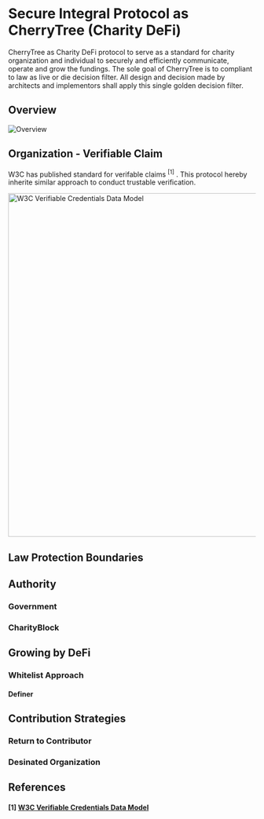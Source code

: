 
# Secure Integral Protocol as CherryTree (Charity DeFi)
CherryTree as Charity DeFi protocol to serve as a standard for charity organization and individual to securely and efficiently communicate, operate and grow the fundings.
The sole goal of CherryTree is to compliant to law as live or die decision filter. All design and decision made by architects and implementors shall apply this single golden decision filter.

## Overview
![Overview](https://raw.githubusercontent.com/DeFinerOrg/Whitepaper/master/images/CherryTreeDesign.png "Overview")

## Organization - Verifiable Claim
W3C has published standard for verifable claims <sup>[1]</sup> . This protocol hereby inherite similar approach to conduct trustable verification.

<img src="https://www.w3.org/TR/vc-data-model/diagrams/ecosystem.svg" alt="W3C Verifiable Credentials Data Model" width="700"/>

## Law Protection Boundaries


## Authority
### Government
### CharityBlock

## Growing by DeFi
### Whitelist Approach
#### Definer

## Contribution Strategies
### Return to Contributor
### Desinated Organization

## References
#### [1] [W3C Verifiable Credentials Data Model](https://www.w3.org/TR/vc-data-model/ "W3C Verifiable Credentials Data Model")
